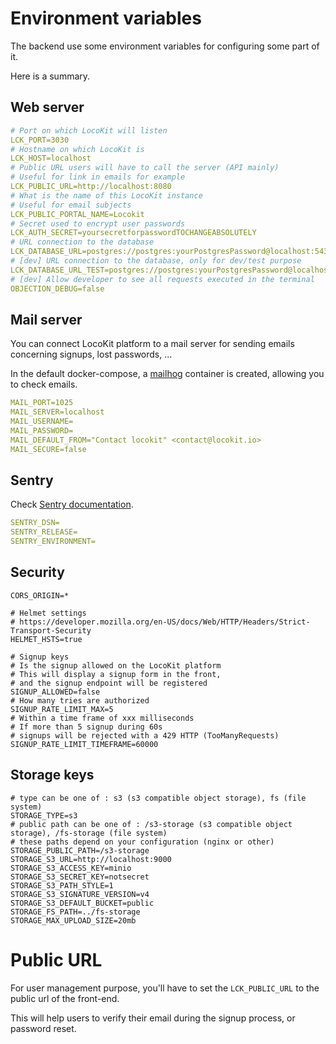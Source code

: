 # Environment variables

The backend use some environment variables
for configuring some part of it.

Here is a summary.

## Web server

```yml
# Port on which LocoKit will listen
LCK_PORT=3030
# Hostname on which LocoKit is
LCK_HOST=localhost
# Public URL users will have to call the server (API mainly)
# Useful for link in emails for example
LCK_PUBLIC_URL=http://localhost:8080
# What is the name of this LocoKit instance
# Useful for email subjects
LCK_PUBLIC_PORTAL_NAME=Locokit
# Secret used to encrypt user passwords
LCK_AUTH_SECRET=yoursecretforpasswordTOCHANGEABSOLUTELY
# URL connection to the database
LCK_DATABASE_URL=postgres://postgres:yourPostgresPassword@localhost:5432/postgres
# [dev] URL connection to the database, only for dev/test purpose
LCK_DATABASE_URL_TEST=postgres://postgres:yourPostgresPassword@localhost:5433/postgres
# [dev] Allow developer to see all requests executed in the terminal
OBJECTION_DEBUG=false
```

## Mail server

You can connect LocoKit platform
to a mail server for sending emails
concerning signups, lost passwords, ...

In the default docker-compose, 
a [mailhog](https://github.com/mailhog/MailHog) container
is created, allowing you to check emails.

```yml
MAIL_PORT=1025
MAIL_SERVER=localhost
MAIL_USERNAME=
MAIL_PASSWORD=
MAIL_DEFAULT_FROM="Contact locokit" <contact@locokit.io>
MAIL_SECURE=false
```

## Sentry

Check [Sentry documentation](https://docs.sentry.io/platforms/node/configuration/options/).

```yml
SENTRY_DSN=
SENTRY_RELEASE=
SENTRY_ENVIRONMENT=
```

## Security

```
CORS_ORIGIN=*

# Helmet settings
# https://developer.mozilla.org/en-US/docs/Web/HTTP/Headers/Strict-Transport-Security
HELMET_HSTS=true

# Signup keys
# Is the signup allowed on the LocoKit platform
# This will display a signup form in the front,
# and the signup endpoint will be registered
SIGNUP_ALLOWED=false
# How many tries are authorized
SIGNUP_RATE_LIMIT_MAX=5
# Within a time frame of xxx milliseconds
# If more than 5 signup during 60s
# signups will be rejected with a 429 HTTP (TooManyRequests)
SIGNUP_RATE_LIMIT_TIMEFRAME=60000
```

## Storage keys

```
# type can be one of : s3 (s3 compatible object storage), fs (file system)
STORAGE_TYPE=s3
# public path can be one of : /s3-storage (s3 compatible object storage), /fs-storage (file system)
# these paths depend on your configuration (nginx or other)
STORAGE_PUBLIC_PATH=/s3-storage
STORAGE_S3_URL=http://localhost:9000
STORAGE_S3_ACCESS_KEY=minio
STORAGE_S3_SECRET_KEY=notsecret
STORAGE_S3_PATH_STYLE=1
STORAGE_S3_SIGNATURE_VERSION=v4
STORAGE_S3_DEFAULT_BUCKET=public
STORAGE_FS_PATH=../fs-storage
STORAGE_MAX_UPLOAD_SIZE=20mb
```
# Public URL

For user management purpose, 
you'll have to set the `LCK_PUBLIC_URL` to the public url of the front-end.

This will help users to verify their email during the signup process,
or password reset.